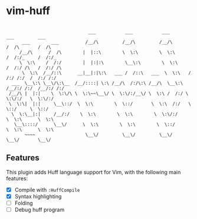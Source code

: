 # vim-huff

<pre><code>
                               ___           ___           ___           ___         ___   
      ___        ___          /__/\         /__/\         /__/\         /  /\       /  /\  
     /__/\      /  /\        |  |::\        \  \:\        \  \:\       /  /:/_     /  /:/_ 
     \  \:\    /  /:/        |  |:|:\        \__\:\        \  \:\     /  /:/ /\   /  /:/ /\
      \  \:\  /__/::\      __|__|:|\:\   ___ /  /::\   ___  \  \:\   /  /:/ /:/  /  /:/ /:/
  ___  \__\:\ \__\/\:\__  /__/::::| \:\ /__/\  /:/\:\ /__/\  \__\:\ /__/:/ /:/  /__/:/ /:/ 
 /__/\ |  |:|    \  \:\/\ \  \:\~~\__\/ \  \:\/:/__\/ \  \:\ /  /:/ \  \:\/:/   \  \:\/:/  
 \  \:\|  |:|     \__\::/  \  \:\        \  \::/       \  \:\  /:/   \  \::/     \  \::/   
  \  \:\__|:|     /__/:/    \  \:\        \  \:\        \  \:\/:/     \  \:\      \  \:\   
   \__\::::/      \__\/      \  \:\        \  \:\        \  \::/       \  \:\      \  \:\  
       ~~~~                   \__\/         \__\/         \__\/         \__\/       \__\/  
</pre></code>

## Features
This plugin adds Huff language support for Vim, with the following main features:

- [x] Compile with `:HuffCompile`
- [x] Syntax highlighting
- [ ] Folding
- [ ] Debug huff program
